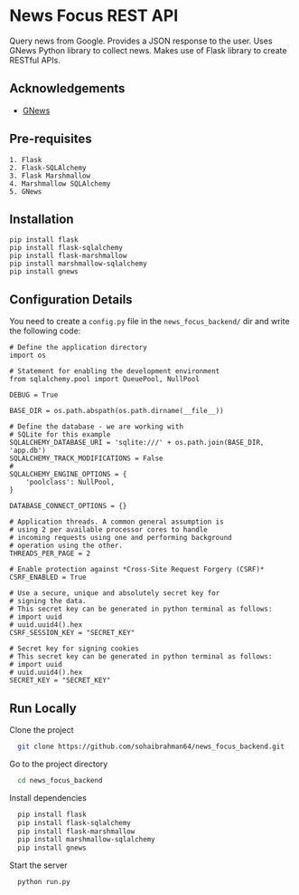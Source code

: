 
# News Focus REST API

Query news from Google. Provides a JSON response to the user.
Uses GNews Python library to collect news. 
Makes use of Flask library to create RESTful APIs.


## Acknowledgements
- [GNews](https://github.com/ranahaani/GNews)

 


## Pre-requisites
    1. Flask
    2. Flask-SQLAlchemy
    3. Flask Marshmallow
    4. Marshmallow SQLAlchemy
    5. GNews
    

## Installation
    pip install flask
    pip install flask-sqlalchemy
    pip install flask-marshmallow
    pip install marshmallow-sqlalchemy
    pip install gnews
## Configuration Details
You need to create a ```config.py``` file in the ```news_focus_backend/``` dir 
and write the following code:

```
# Define the application directory
import os

# Statement for enabling the development environment
from sqlalchemy.pool import QueuePool, NullPool

DEBUG = True

BASE_DIR = os.path.abspath(os.path.dirname(__file__))

# Define the database - we are working with
# SQLite for this example
SQLALCHEMY_DATABASE_URI = 'sqlite:///' + os.path.join(BASE_DIR, 'app.db')
SQLALCHEMY_TRACK_MODIFICATIONS = False
#
SQLALCHEMY_ENGINE_OPTIONS = {
    'poolclass': NullPool,
}

DATABASE_CONNECT_OPTIONS = {}

# Application threads. A common general assumption is
# using 2 per available processor cores to handle
# incoming requests using one and performing background
# operation using the other.
THREADS_PER_PAGE = 2

# Enable protection against *Cross-Site Request Forgery (CSRF)*
CSRF_ENABLED = True

# Use a secure, unique and absolutely secret key for
# signing the data.
# This secret key can be generated in python terminal as follows:
# import uuid
# uuid.uuid4().hex
CSRF_SESSION_KEY = "SECRET_KEY"

# Secret key for signing cookies
# This secret key can be generated in python terminal as follows:
# import uuid
# uuid.uuid4().hex
SECRET_KEY = "SECRET_KEY"
```

## Run Locally

Clone the project

```bash
  git clone https://github.com/sohaibrahman64/news_focus_backend.git
```

Go to the project directory

```bash
  cd news_focus_backend
```

Install dependencies

```bash
  pip install flask
  pip install flask-sqlalchemy
  pip install flask-marshmallow
  pip install marshmallow-sqlalchemy
  pip install gnews
```

Start the server

```bash
  python run.py
```

